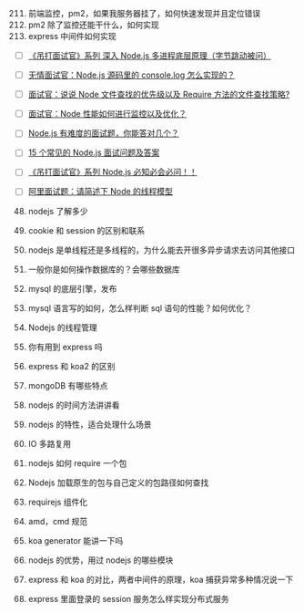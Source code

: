 211. 前端监控，pm2，如果我服务器挂了，如何快速发现并且定位错误
212. pm2 除了监控还能干什么，如何实现
213. express 中间件如何实现

- [ ] [《吊打面试官》系列 深入 Node.js 多进程底层原理（字节跳动被问）](https://mp.weixin.qq.com/s/sGfyyjmkhS6XK73KkwiDpg)
- [ ] [无情面试官：Node.js 源码里的 console.log 怎么实现的？](https://mp.weixin.qq.com/s/1p9kcDL8LgbyIr9DFpfSWw)
- [ ] [面试官：说说 Node 文件查找的优先级以及 Require 方法的文件查找策略?](https://mp.weixin.qq.com/s/8UKXxL6KXTGircQHLfJm9g)

- [ ] [面试官：Node 性能如何进行监控以及优化？](https://mp.weixin.qq.com/s/Y5fFmdneuycNwyfj161rHQ)
- [ ] [Node.js 有难度的面试题，你能答对几个？](https://mp.weixin.qq.com/s/IjGQ5tgtGC7Dk-7sKAtlFA)
- [ ] [15 个常见的 Node.js 面试问题及答案](https://mp.weixin.qq.com/s/hO7S82E4MKIOIJQBCRG2Ag)

- [ ] [《吊打面试官》系列 Node.js 必知必会必问！！](https://mp.weixin.qq.com/s/0_t6ShRNZN42PlVa7EJTCA)
- [ ] [阿里面试题：请简述下 Node 的线程模型](https://mp.weixin.qq.com/s/Jjd9SV1Df6XBIAAJz1k-lA)

48. nodejs 了解多少

49. cookie 和 session 的区别和联系
50. nodejs 是单线程还是多线程的，为什么能去开很多异步请求去访问其他接口

51. 一般你是如何操作数据库的？会哪些数据库
52. mysql 的底层引擎，发布
53. mysql 语言写的如何，怎么样判断 sql 语句的性能？如何优化？
54. Nodejs 的线程管理

55. 你有用到 express 吗
56. express 和 koa2 的区别

57. mongoDB 有哪些特点

58. nodejs 的时间方法讲讲看
59. nodejs 的特性，适合处理什么场景

60. IO 多路复用

61. nodejs 如何 require 一个包
62. Nodejs 加载原生的包与自己定义的包路径如何查找
63. requirejs 组件化

64. amd，cmd 规范

65. koa generator 能讲一下吗

66. nodejs 的优势，用过 nodejs 的哪些模块

67. express 和 koa 的对比，两者中间件的原理，koa 捕获异常多种情况说一下

68. express 里面登录的 session 服务怎么样实现分布式服务
